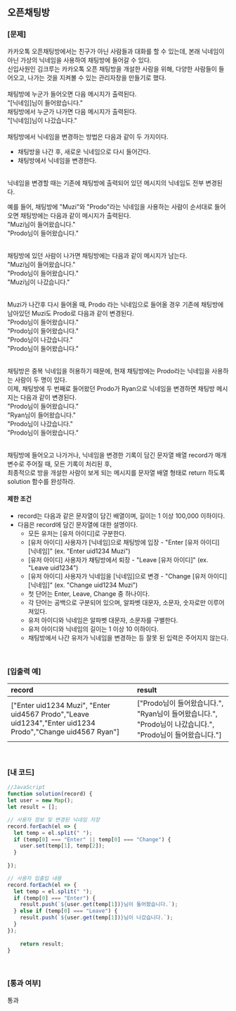 ## 오픈채팅방

### [문제]

카카오톡 오픈채팅방에서는 친구가 아닌 사람들과 대화를 할 수 있는데, 본래 닉네임이 아닌 가상의 닉네임을 사용하여 채팅방에 들어갈 수 있다.  
신입사원인 김크루는 카카오톡 오픈 채팅방을 개설한 사람을 위해, 다양한 사람들이 들어오고, 나가는 것을 지켜볼 수 있는 관리자창을 만들기로 했다.  
<br/>
채팅방에 누군가 들어오면 다음 메시지가 출력된다.  
"[닉네임]님이 들어왔습니다."
<br/>
채팅방에서 누군가 나가면 다음 메시지가 출력된다.  
"[닉네임]님이 나갔습니다."  
<br/>
채팅방에서 닉네임을 변경하는 방법은 다음과 같이 두 가지이다.  
* 채팅방을 나간 후, 새로운 닉네임으로 다시 들어간다.
* 채팅방에서 닉네임을 변경한다.  
<br/>
닉네임을 변경할 때는 기존에 채팅방에 출력되어 있던 메시지의 닉네임도 전부 변경된다.  

예를 들어, 채팅방에 "Muzi"와 "Prodo"라는 닉네임을 사용하는 사람이 순서대로 들어오면 채팅방에는 다음과 같이 메시지가 출력된다.  
"Muzi님이 들어왔습니다."  
"Prodo님이 들어왔습니다."  
<br/>

채팅방에 있던 사람이 나가면 채팅방에는 다음과 같이 메시지가 남는다.  
"Muzi님이 들어왔습니다."  
"Prodo님이 들어왔습니다."  
"Muzi님이 나갔습니다."  
<br/>

Muzi가 나간후 다시 들어올 때, Prodo 라는 닉네임으로 들어올 경우 기존에 채팅방에 남아있던 Muzi도 Prodo로 다음과 같이 변경된다.  
"Prodo님이 들어왔습니다."  
"Prodo님이 들어왔습니다."  
"Prodo님이 나갔습니다."  
"Prodo님이 들어왔습니다."  
<br/>

채팅방은 중복 닉네임을 허용하기 때문에, 현재 채팅방에는 Prodo라는 닉네임을 사용하는 사람이 두 명이 있다.  
이제, 채팅방에 두 번째로 들어왔던 Prodo가 Ryan으로 닉네임을 변경하면 채팅방 메시지는 다음과 같이 변경된다.  
"Prodo님이 들어왔습니다."  
"Ryan님이 들어왔습니다."  
"Prodo님이 나갔습니다."  
"Prodo님이 들어왔습니다."  
<br/>

채팅방에 들어오고 나가거나, 닉네임을 변경한 기록이 담긴 문자열 배열 record가 매개변수로 주어질 때, 모든 기록이 처리된 후,  
최종적으로 방을 개설한 사람이 보게 되는 메시지를 문자열 배열 형태로 return 하도록 solution 함수를 완성하라. 
<br/>

#### 제한 조건  
* record는 다음과 같은 문자열이 담긴 배열이며, 길이는 1 이상 100,000 이하이다.  
* 다음은 record에 담긴 문자열에 대한 설명이다.  
  + 모든 유저는 [유저 아이디]로 구분한다.  
  + [유저 아이디] 사용자가 [닉네임]으로 채팅방에 입장 - "Enter [유저 아이디] [닉네임]" (ex. "Enter uid1234 Muzi")
  + [유저 아이디] 사용자가 채팅방에서 퇴장 - "Leave [유저 아이디]" (ex. "Leave uid1234")
  + [유저 아이디] 사용자가 닉네임을 [닉네임]으로 변경 - "Change [유저 아이디] [닉네임]" (ex. "Change uid1234 Muzi")
  + 첫 단어는 Enter, Leave, Change 중 하나이다.
  + 각 단어는 공백으로 구분되어 있으며, 알파벳 대문자, 소문자, 숫자로만 이루어져있다.
  + 유저 아이디와 닉네임은 알파벳 대문자, 소문자를 구별한다.
  + 유저 아이디와 닉네임의 길이는 1 이상 10 이하이다.
  + 채팅방에서 나간 유저가 닉네임을 변경하는 등 잘못 된 입력은 주어지지 않는다.
<br/>

### [입출력 예]
|  record |  result |
|:--------|:--------|
|["Enter uid1234 Muzi", "Enter uid4567 Prodo","Leave uid1234","Enter uid1234 Prodo","Change uid4567 Ryan"]|["Prodo님이 들어왔습니다.", "Ryan님이 들어왔습니다.", "Prodo님이 나갔습니다.", "Prodo님이 들어왔습니다."]|

<br/>

### [내 코드]
```javascript
//JavaScript
function solution(record) {
let user = new Map();
let result = [];

// 사용자 정보 및 변경된 닉네임 저장
record.forEach(el => {
  let temp = el.split(" ");
  if (temp[0] === "Enter" || temp[0] === "Change") {
    user.set(temp[1], temp[2]);
  }
  
});

// 사용자 입출입 내용
record.forEach(el => {
  let temp = el.split(" ");
  if (temp[0] === "Enter") {
    result.push(`${user.get(temp[1])}님이 들어왔습니다.`);
  } else if (temp[0] === "Leave") {
    result.push(`${user.get(temp[1])}님이 나갔습니다.`);
  }
});
    
    return result;
}
```


<br/>

### [통과 여부]
통과
